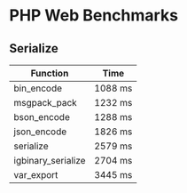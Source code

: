 PHP Web Benchmarks
==================

## Serialize

Function            | Time     |
------------------- | -------- |
bin_encode          | 1088 ms  |
msgpack_pack        | 1232 ms  |
bson_encode         | 1288 ms  |
json_encode         | 1826 ms  |
serialize           | 2579 ms  |
igbinary_serialize  | 2704 ms  |
var_export          | 3445 ms  |
